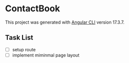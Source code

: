 # ContactBook

This project was generated with [Angular CLI](https://github.com/angular/angular-cli) version 17.3.7.

## Task List

- [ ] setup route
- [ ] implement miminmal page layout
